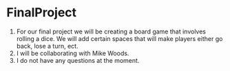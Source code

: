# FinalProject
1. For our final project we will be creating a board game that involves rolling a dice. We will add certain spaces that will make players either go back, lose a turn, ect.
2. I will be collaborating with Mike Woods.
3. I do not have any questions at the moment. 

